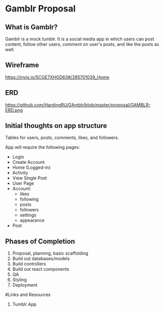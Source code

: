 # Gamblr Proposal

## What is Gamblr?

Gamblr is a mock tumblr. It is a social media app in which users can post content, follow other users, comment on user's posts, and like the posts as well.  

## Wireframe

https://invis.io/5CGE7XHGD63#/285701039_Home

## ERD

https://github.com/HardingRU/GAmblr/blob/master/proposal/GAMBLR-ERD.png

## Initial thoughts on app structure

Tables for users, posts, comments, likes, and followers.

App will require the following pages:
- Login
- Create Account
- Home (Logged-in)
- Activity
- View Single Post
- User Page
- Account:
  - likes
  - following
  - posts
  - followers
  - settings
  - appearance
- Post

## Phases of Completion

1. Proposal, planning, basic scaffolding
2. Build out databases/models
3. Build controllers
4. Build out react components
5. QA
6. Styling
7. Deployment

#Links and Resources
1. Tumblr App
